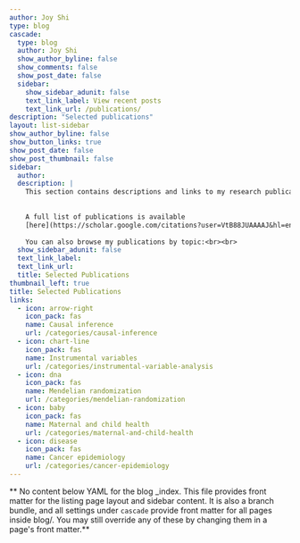 ```yaml
---
author: Joy Shi
type: blog
cascade:
  type: blog
  author: Joy Shi
  show_author_byline: false
  show_comments: false
  show_post_date: false
  sidebar:
    show_sidebar_adunit: false
    text_link_label: View recent posts
    text_link_url: /publications/
description: "Selected publications"
layout: list-sidebar
show_author_byline: false
show_button_links: true
show_post_date: false
show_post_thumbnail: false
sidebar:
  author: 
  description: |
    This section contains descriptions and links to my research publications.<br><br> 
    
    
    A full list of publications is available 
    [here](https://scholar.google.com/citations?user=VtB88JUAAAAJ&hl=en).<br><br> 
    
    You can also browse my publications by topic:<br><br>
  show_sidebar_adunit: false
  text_link_label: 
  text_link_url: 
  title: Selected Publications
thumbnail_left: true
title: Selected Publications
links:
  - icon: arrow-right
    icon_pack: fas
    name: Causal inference
    url: /categories/causal-inference
  - icon: chart-line
    icon_pack: fas
    name: Instrumental variables
    url: /categories/instrumental-variable-analysis
  - icon: dna
    icon_pack: fas
    name: Mendelian randomization
    url: /categories/mendelian-randomization    
  - icon: baby 
    icon_pack: fas
    name: Maternal and child health
    url: /categories/maternal-and-child-health   
  - icon: disease 
    icon_pack: fas
    name: Cancer epidemiology
    url: /categories/cancer-epidemiology     
---
```


** No content below YAML for the blog _index. This file provides front matter for the listing page layout and sidebar content. It is also a branch bundle, and all settings under `cascade` provide front matter for all pages inside blog/. You may still override any of these by changing them in a page's front matter.**
